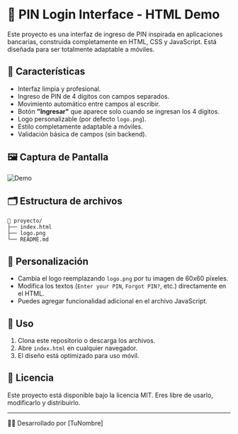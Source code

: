 # 🔐 PIN Login Interface - HTML Demo

Este proyecto es una interfaz de ingreso de PIN inspirada en aplicaciones bancarias, construida completamente en HTML, CSS y JavaScript. Está diseñada para ser totalmente adaptable a móviles.

## 📱 Características

- Interfaz limpia y profesional.
- Ingreso de PIN de 4 dígitos con campos separados.
- Movimiento automático entre campos al escribir.
- Botón **"Ingresar"** que aparece solo cuando se ingresan los 4 dígitos.
- Logo personalizable (por defecto `logo.png`).
- Estilo completamente adaptable a móviles.
- Validación básica de campos (sin backend).

## 🖼️ Captura de Pantalla

![Demo](screenshot.png)

## 🗂️ Estructura de archivos

```
📁 proyecto/
├── index.html
├── logo.png
└── README.md
```

## 🔧 Personalización

- Cambia el logo reemplazando `logo.png` por tu imagen de 60x60 píxeles.
- Modifica los textos (`Enter your PIN`, `Forgot PIN?`, etc.) directamente en el HTML.
- Puedes agregar funcionalidad adicional en el archivo JavaScript.

## 🚀 Uso

1. Clona este repositorio o descarga los archivos.
2. Abre `index.html` en cualquier navegador.
3. El diseño está optimizado para uso móvil.

## 📄 Licencia

Este proyecto está disponible bajo la licencia MIT. Eres libre de usarlo, modificarlo y distribuirlo.

---

👨‍💻 Desarrollado por [TuNombre]
